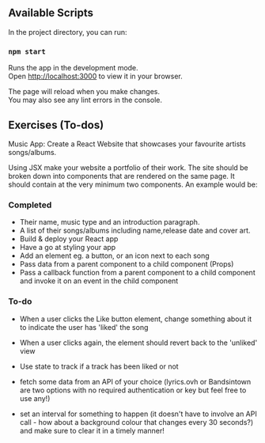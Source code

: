 ## Available Scripts

In the project directory, you can run:

### `npm start`

Runs the app in the development mode.\
Open [http://localhost:3000](http://localhost:3000) to view it in your browser.

The page will reload when you make changes.\
You may also see any lint errors in the console.

## Exercises (To-dos)

Music App: Create a React Website that showcases your favourite artists songs/albums.

Using JSX make your website a portfolio of their work. The site should be broken down into components that are rendered on the same page. It should contain at the very minimum two components. An example would be:

### Completed

* Their name, music type and an introduction paragraph.
* A list of their songs/albums including name,release date and cover art.
* Build & deploy your React app
* Have a go at styling your app
* Add an element eg. a button, or an icon next to each song
* Pass data from a parent component to a child component (Props)
* Pass a callback function from a parent component to a child component and invoke it on an event in the child component

### To-do

* When a user clicks the Like button element, change something about it to indicate the user has 'liked' the song

* When a user clicks again, the element should revert back to the 'unliked' view

* Use state to track if a track has been liked or not

* fetch some data from an API of your choice (lyrics.ovh or Bandsintown are two options with no required authentication or key but feel free to use any!)

* set an interval for something to happen (it doesn't have to involve an API call - how about a background colour that changes every 30 seconds?) and make sure to clear it in a timely manner!

